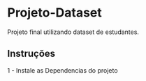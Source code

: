 # Projeto-Dataset

Projeto final utilizando dataset de estudantes.


## Instruções
 1 - Instale as Dependencias do projeto
